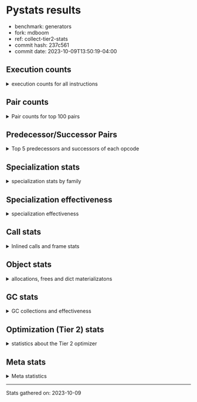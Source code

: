
# Pystats results

- benchmark: generators
- fork: mdboom
- ref: collect-tier2-stats
- commit hash: 237c561
- commit date: 2023-10-09T13:50:19-04:00

## Execution counts

<details>
<summary> execution counts for all instructions </summary>

|Name | Count | Self | Cumulative | Miss ratio | 
|---|---:|---:|---:|---:|
| RESUME_CHECK | 218,277,900 | 16.2% | 16.2% | 0.0% |
| YIELD_VALUE | 188,275,260 | 14.0% | 30.2% |  |
| SEND_GEN | 188,275,080 | 14.0% | 44.1% |  |
| JUMP_BACKWARD_NO_INTERRUPT | 176,274,660 | 13.1% | 57.2% |  |
| LOAD_FAST | 90,007,080 | 6.7% | 63.9% |  |
| LOAD_CONST | 48,004,320 | 3.6% | 67.5% |  |
| LOAD_ATTR_INSTANCE_VALUE | 48,002,220 | 3.6% | 71.0% |  |
| POP_JUMP_IF_FALSE | 36,002,520 | 2.7% | 73.7% |  |
| POP_TOP | 36,001,680 | 2.7% | 76.4% |  |
| LOAD_FAST_LOAD_FAST | 30,003,000 | 2.2% | 78.6% |  |
| STORE_FAST | 30,002,220 | 2.2% | 80.8% |  |
| RETURN_CONST | 24,001,920 | 1.8% | 82.6% |  |
| LOAD_GLOBAL_MODULE | 18,002,080 | 1.3% | 84.0% |  |
| STORE_ATTR_INSTANCE_VALUE | 18,001,800 | 1.3% | 85.3% |  |
| TO_BOOL_ALWAYS_TRUE | 12,104,320 | 0.9% | 86.2% | 45.2% |
| TO_BOOL_NONE | 12,103,480 | 0.9% | 87.1% | 45.2% |
| LOAD_GLOBAL_BUILTIN | 12,001,680 | 0.9% | 88.0% |  |
| RETURN_VALUE | 12,001,320 | 0.9% | 88.9% |  |
| CALL_LEN | 12,001,320 | 0.9% | 89.8% |  |
| CALL_PY_EXACT_ARGS | 12,001,320 | 0.9% | 90.6% |  |
| COMPARE_OP_INT | 12,001,320 | 0.9% | 91.5% |  |
| INTERPRETER_EXIT | 12,001,260 | 0.9% | 92.4% |  |
| BINARY_SLICE | 12,001,200 | 0.9% | 93.3% |  |
| RETURN_GENERATOR | 12,000,600 | 0.9% | 94.2% |  |
| END_SEND | 12,000,420 | 0.9% | 95.1% |  |
| GET_YIELD_FROM_ITER | 12,000,420 | 0.9% | 96.0% |  |
| JUMP_BACKWARD | 12,000,120 | 0.9% | 96.9% |  |
| FOR_ITER_GEN | 12,000,120 | 0.9% | 97.8% |  |
| BINARY_OP | 6,002,080 | 0.4% | 98.2% |  |
| BINARY_SUBSCR | 6,002,060 | 0.4% | 98.7% |  |
| EXIT_INIT_CHECK | 6,000,600 | 0.4% | 99.1% |  |
| BINARY_OP_ADD_INT | 6,000,600 | 0.4% | 99.6% |  |
| CALL_ALLOC_AND_ENTER_INIT | 6,000,600 | 0.4% | 100.0% |  |
| CALL | 400 | 0.0% | 100.0% |  |
| CALL_BUILTIN_CLASS | 360 | 0.0% | 100.0% |  |
| PUSH_NULL | 300 | 0.0% | 100.0% |  |
| LOAD_GLOBAL | 240 | 0.0% | 100.0% |  |
| GET_ITER | 180 | 0.0% | 100.0% |  |
| LOAD_DEREF | 180 | 0.0% | 100.0% |  |
| FOR_ITER_RANGE | 180 | 0.0% | 100.0% |  |
| LOAD_ATTR_MODULE | 160 | 0.0% | 100.0% |  |
| END_FOR | 120 | 0.0% | 100.0% |  |
| CALL_FUNCTION_EX | 120 | 0.0% | 100.0% |  |
| COMPARE_OP | 80 | 0.0% | 100.0% |  |
| LOAD_ATTR | 80 | 0.0% | 100.0% |  |
| NOP | 60 | 0.0% | 100.0% |  |
| BUILD_LIST | 60 | 0.0% | 100.0% |  |
| CALL_INTRINSIC_1 | 60 | 0.0% | 100.0% |  |
| COPY_FREE_VARS | 60 | 0.0% | 100.0% |  |
| LIST_EXTEND | 60 | 0.0% | 100.0% |  |
| POP_JUMP_IF_TRUE | 60 | 0.0% | 100.0% |  |
| BINARY_OP_SUBTRACT_FLOAT | 60 | 0.0% | 100.0% |  |


</details>

## Pair counts

<details>
<summary> Pair counts for top 100 pairs </summary>

|Pair | Count | Self | Cumulative | 
|---|---:|---:|---:|
| JUMP_BACKWARD_NO_INTERRUPT SEND_GEN | 176,274,660 | 13.1% | 13.1% |
| YIELD_VALUE YIELD_VALUE | 176,274,660 | 13.1% | 26.2% |
| RESUME_CHECK JUMP_BACKWARD_NO_INTERRUPT | 176,274,660 | 13.1% | 39.2% |
| SEND_GEN RESUME_CHECK | 176,274,660 | 13.1% | 52.3% |
| LOAD_FAST LOAD_ATTR_INSTANCE_VALUE | 48,002,220 | 3.6% | 55.9% |
| LOAD_FAST LOAD_CONST | 24,002,520 | 1.8% | 57.7% |
| POP_JUMP_IF_FALSE LOAD_FAST | 22,137,060 | 1.6% | 59.3% |
| POP_TOP LOAD_FAST | 19,865,160 | 1.5% | 60.8% |
| LOAD_FAST_LOAD_FAST STORE_ATTR_INSTANCE_VALUE | 18,001,800 | 1.3% | 62.1% |
| POP_JUMP_IF_FALSE RETURN_CONST | 13,865,460 | 1.0% | 63.2% |
| STORE_FAST LOAD_FAST | 12,001,500 | 0.9% | 64.0% |
| LOAD_GLOBAL_BUILTIN LOAD_FAST | 12,001,380 | 0.9% | 64.9% |
| RESUME_CHECK LOAD_GLOBAL_BUILTIN | 12,001,360 | 0.9% | 65.8% |
| LOAD_CONST COMPARE_OP_INT | 12,001,320 | 0.9% | 66.7% |
| LOAD_FAST CALL_LEN | 12,001,320 | 0.9% | 67.6% |
| CALL_LEN STORE_FAST | 12,001,320 | 0.9% | 68.5% |
| CALL_PY_EXACT_ARGS RESUME_CHECK | 12,001,320 | 0.9% | 69.4% |
| COMPARE_OP_INT POP_JUMP_IF_FALSE | 12,001,320 | 0.9% | 70.3% |
| BINARY_SLICE CALL_PY_EXACT_ARGS | 12,001,200 | 0.9% | 71.2% |
| STORE_ATTR_INSTANCE_VALUE LOAD_FAST_LOAD_FAST | 12,001,200 | 0.9% | 72.1% |
| LOAD_ATTR_INSTANCE_VALUE TO_BOOL_ALWAYS_TRUE | 12,001,020 | 0.9% | 73.0% |
| TO_BOOL_ALWAYS_TRUE POP_JUMP_IF_FALSE | 12,001,020 | 0.9% | 73.8% |
| CACHE RETURN_GENERATOR | 12,000,600 | 0.9% | 74.7% |
| POP_TOP RESUME_CHECK | 12,000,600 | 0.9% | 75.6% |
| RETURN_GENERATOR INTERPRETER_EXIT | 12,000,600 | 0.9% | 76.5% |
| LOAD_ATTR_INSTANCE_VALUE YIELD_VALUE | 12,000,600 | 0.9% | 77.4% |
| RESUME_CHECK POP_TOP | 12,000,600 | 0.9% | 78.3% |
| RESUME_CHECK LOAD_FAST | 12,000,600 | 0.9% | 79.2% |
| END_SEND POP_TOP | 12,000,420 | 0.9% | 80.1% |
| GET_YIELD_FROM_ITER LOAD_CONST | 12,000,420 | 0.9% | 81.0% |
| LOAD_CONST SEND_GEN | 12,000,420 | 0.9% | 81.9% |
| RETURN_CONST END_SEND | 12,000,420 | 0.9% | 82.8% |
| LOAD_ATTR_INSTANCE_VALUE GET_YIELD_FROM_ITER | 12,000,420 | 0.9% | 83.6% |
| SEND_GEN POP_TOP | 12,000,420 | 0.9% | 84.5% |
| LOAD_ATTR_INSTANCE_VALUE TO_BOOL_NONE | 12,000,180 | 0.9% | 85.4% |
| TO_BOOL_NONE POP_JUMP_IF_FALSE | 12,000,180 | 0.9% | 86.3% |
| JUMP_BACKWARD FOR_ITER_GEN | 12,000,000 | 0.9% | 87.2% |
| STORE_FAST JUMP_BACKWARD | 12,000,000 | 0.9% | 88.1% |
| YIELD_VALUE STORE_FAST | 12,000,000 | 0.9% | 89.0% |
| FOR_ITER_GEN RESUME_CHECK | 12,000,000 | 0.9% | 89.9% |
| STORE_FAST LOAD_GLOBAL_MODULE | 6,000,680 | 0.4% | 90.3% |
| RETURN_VALUE RETURN_VALUE | 6,000,660 | 0.4% | 90.8% |
| BINARY_SUBSCR LOAD_GLOBAL_MODULE | 6,000,600 | 0.4% | 91.2% |
| EXIT_INIT_CHECK RETURN_VALUE | 6,000,600 | 0.4% | 91.7% |
| BINARY_OP STORE_FAST | 6,000,600 | 0.4% | 92.1% |
| LOAD_CONST BINARY_SLICE | 6,000,600 | 0.4% | 92.6% |
| LOAD_CONST BINARY_OP | 6,000,600 | 0.4% | 93.0% |
| LOAD_CONST LOAD_FAST | 6,000,600 | 0.4% | 93.4% |
| LOAD_CONST BINARY_OP_ADD_INT | 6,000,600 | 0.4% | 93.9% |
| LOAD_FAST BINARY_SLICE | 6,000,600 | 0.4% | 94.3% |
| LOAD_FAST_LOAD_FAST BINARY_SUBSCR | 6,000,600 | 0.4% | 94.8% |
| LOAD_FAST_LOAD_FAST LOAD_CONST | 6,000,600 | 0.4% | 95.2% |
| RETURN_CONST EXIT_INIT_CHECK | 6,000,600 | 0.4% | 95.7% |
| BINARY_OP_ADD_INT LOAD_CONST | 6,000,600 | 0.4% | 96.1% |
| CALL_ALLOC_AND_ENTER_INIT RESUME_CHECK | 6,000,600 | 0.4% | 96.6% |
| LOAD_GLOBAL_MODULE LOAD_FAST | 6,000,600 | 0.4% | 97.0% |
| LOAD_GLOBAL_MODULE LOAD_FAST_LOAD_FAST | 6,000,600 | 0.4% | 97.5% |
| LOAD_GLOBAL_MODULE LOAD_GLOBAL_MODULE | 6,000,600 | 0.4% | 97.9% |
| RESUME_CHECK LOAD_FAST_LOAD_FAST | 6,000,600 | 0.4% | 98.3% |
| STORE_ATTR_INSTANCE_VALUE RETURN_CONST | 6,000,600 | 0.4% | 98.8% |
| POP_TOP RETURN_CONST | 4,135,860 | 0.3% | 99.1% |
| RETURN_CONST CALL_ALLOC_AND_ENTER_INIT | 3,932,580 | 0.3% | 99.4% |
| RETURN_VALUE LOAD_FAST_LOAD_FAST | 3,932,460 | 0.3% | 99.7% |
| RETURN_CONST LOAD_FAST_LOAD_FAST | 2,068,140 | 0.2% | 99.8% |
| RETURN_VALUE CALL_ALLOC_AND_ENTER_INIT | 2,068,020 | 0.2% | 100.0% |
| TO_BOOL_ALWAYS_TRUE TO_BOOL_NONE | 103,300 | 0.0% | 100.0% |
| TO_BOOL_NONE TO_BOOL_ALWAYS_TRUE | 103,300 | 0.0% | 100.0% |
| BINARY_SUBSCR BINARY_SUBSCR | 1,460 | 0.0% | 100.0% |
| BINARY_OP BINARY_OP | 1,460 | 0.0% | 100.0% |
| CACHE RESUME_CHECK | 600 | 0.0% | 100.0% |
| YIELD_VALUE INTERPRETER_EXIT | 600 | 0.0% | 100.0% |
| PUSH_NULL CALL | 180 | 0.0% | 100.0% |
| LOAD_FAST GET_ITER | 180 | 0.0% | 100.0% |
| LOAD_GLOBAL_BUILTIN LOAD_CONST | 180 | 0.0% | 100.0% |
| LOAD_ATTR_MODULE PUSH_NULL | 160 | 0.0% | 100.0% |
| END_FOR JUMP_BACKWARD | 120 | 0.0% | 100.0% |
| GET_ITER FOR_ITER_GEN | 120 | 0.0% | 100.0% |
| PUSH_NULL LOAD_FAST | 120 | 0.0% | 100.0% |
| CALL CALL_BUILTIN_CLASS | 120 | 0.0% | 100.0% |
| JUMP_BACKWARD FOR_ITER_RANGE | 120 | 0.0% | 100.0% |
| LOAD_CONST CALL_BUILTIN_CLASS | 120 | 0.0% | 100.0% |
| LOAD_DEREF PUSH_NULL | 120 | 0.0% | 100.0% |
| LOAD_GLOBAL LOAD_GLOBAL_BUILTIN | 120 | 0.0% | 100.0% |
| RETURN_CONST END_FOR | 120 | 0.0% | 100.0% |
| FOR_ITER_GEN POP_TOP | 120 | 0.0% | 100.0% |
| FOR_ITER_RANGE STORE_FAST | 120 | 0.0% | 100.0% |
| LOAD_GLOBAL LOAD_GLOBAL_MODULE | 100 | 0.0% | 100.0% |
| LOAD_GLOBAL_MODULE LOAD_ATTR_MODULE | 100 | 0.0% | 100.0% |
| CALL_BUILTIN_CLASS CALL_PY_EXACT_ARGS | 80 | 0.0% | 100.0% |
| LOAD_GLOBAL_MODULE LOAD_GLOBAL_BUILTIN | 80 | 0.0% | 100.0% |
| CACHE POP_TOP | 60 | 0.0% | 100.0% |
| GET_ITER FOR_ITER_RANGE | 60 | 0.0% | 100.0% |
| NOP LOAD_DEREF | 60 | 0.0% | 100.0% |
| POP_TOP NOP | 60 | 0.0% | 100.0% |
| RETURN_VALUE STORE_FAST | 60 | 0.0% | 100.0% |
| BUILD_LIST LOAD_DEREF | 60 | 0.0% | 100.0% |
| CALL POP_TOP | 60 | 0.0% | 100.0% |
| CALL CALL | 60 | 0.0% | 100.0% |
| CALL LOAD_FAST | 60 | 0.0% | 100.0% |
| CALL STORE_FAST | 60 | 0.0% | 100.0% |


</details>

## Predecessor/Successor Pairs

<details>
<summary> Top 5 predecessors and successors of each opcode </summary>

### BINARY_SLICE

<details>
<summary> Successors and predecessors for BINARY_SLICE </summary>

|Predecessors | Count | Percentage | 
|---|---:|---:|
| LOAD_CONST | 6,000,600 | 50.0% |
| LOAD_FAST | 6,000,600 | 50.0% |

|Successors | Count | Percentage | 
|---|---:|---:|
| CALL_PY_EXACT_ARGS | 12,001,200 | 100.0% |


</details>

### CACHE

<details>
<summary> Successors and predecessors for CACHE </summary>

|Successors | Count | Percentage | 
|---|---:|---:|
| RETURN_GENERATOR | 12,000,600 | 100.0% |
| RESUME_CHECK | 600 | 0.0% |
| POP_TOP | 60 | 0.0% |


</details>

### BINARY_SUBSCR

<details>
<summary> Successors and predecessors for BINARY_SUBSCR </summary>

|Predecessors | Count | Percentage | 
|---|---:|---:|
| LOAD_FAST_LOAD_FAST | 6,000,600 | 100.0% |
| BINARY_SUBSCR | 1,460 | 0.0% |

|Successors | Count | Percentage | 
|---|---:|---:|
| LOAD_GLOBAL_MODULE | 6,000,600 | 100.0% |
| BINARY_SUBSCR | 1,460 | 0.0% |


</details>

### END_FOR

<details>
<summary> Successors and predecessors for END_FOR </summary>

|Predecessors | Count | Percentage | 
|---|---:|---:|
| RETURN_CONST | 120 | 100.0% |

|Successors | Count | Percentage | 
|---|---:|---:|
| JUMP_BACKWARD | 120 | 100.0% |


</details>

### END_SEND

<details>
<summary> Successors and predecessors for END_SEND </summary>

|Predecessors | Count | Percentage | 
|---|---:|---:|
| RETURN_CONST | 12,000,420 | 100.0% |

|Successors | Count | Percentage | 
|---|---:|---:|
| POP_TOP | 12,000,420 | 100.0% |


</details>

### EXIT_INIT_CHECK

<details>
<summary> Successors and predecessors for EXIT_INIT_CHECK </summary>

|Predecessors | Count | Percentage | 
|---|---:|---:|
| RETURN_CONST | 6,000,600 | 100.0% |

|Successors | Count | Percentage | 
|---|---:|---:|
| RETURN_VALUE | 6,000,600 | 100.0% |


</details>

### GET_ITER

<details>
<summary> Successors and predecessors for GET_ITER </summary>

|Predecessors | Count | Percentage | 
|---|---:|---:|
| LOAD_FAST | 180 | 100.0% |

|Successors | Count | Percentage | 
|---|---:|---:|
| FOR_ITER_GEN | 120 | 66.7% |
| FOR_ITER_RANGE | 60 | 33.3% |


</details>

### GET_YIELD_FROM_ITER

<details>
<summary> Successors and predecessors for GET_YIELD_FROM_ITER </summary>

|Predecessors | Count | Percentage | 
|---|---:|---:|
| LOAD_ATTR_INSTANCE_VALUE | 12,000,420 | 100.0% |

|Successors | Count | Percentage | 
|---|---:|---:|
| LOAD_CONST | 12,000,420 | 100.0% |


</details>

### INTERPRETER_EXIT

<details>
<summary> Successors and predecessors for INTERPRETER_EXIT </summary>

|Predecessors | Count | Percentage | 
|---|---:|---:|
| RETURN_GENERATOR | 12,000,600 | 100.0% |
| YIELD_VALUE | 600 | 0.0% |
| RETURN_CONST | 60 | 0.0% |


</details>

### NOP

<details>
<summary> Successors and predecessors for NOP </summary>

|Predecessors | Count | Percentage | 
|---|---:|---:|
| POP_TOP | 60 | 100.0% |

|Successors | Count | Percentage | 
|---|---:|---:|
| LOAD_DEREF | 60 | 100.0% |


</details>

### POP_TOP

<details>
<summary> Successors and predecessors for POP_TOP </summary>

|Predecessors | Count | Percentage | 
|---|---:|---:|
| RESUME_CHECK | 12,000,600 | 33.3% |
| END_SEND | 12,000,420 | 33.3% |
| SEND_GEN | 12,000,420 | 33.3% |
| FOR_ITER_GEN | 120 | 0.0% |
| CACHE | 60 | 0.0% |

|Successors | Count | Percentage | 
|---|---:|---:|
| LOAD_FAST | 19,865,160 | 55.2% |
| RESUME_CHECK | 12,000,600 | 33.3% |
| RETURN_CONST | 4,135,860 | 11.5% |
| NOP | 60 | 0.0% |


</details>

### PUSH_NULL

<details>
<summary> Successors and predecessors for PUSH_NULL </summary>

|Predecessors | Count | Percentage | 
|---|---:|---:|
| LOAD_ATTR_MODULE | 160 | 53.3% |
| LOAD_DEREF | 120 | 40.0% |
| LOAD_ATTR | 20 | 6.7% |

|Successors | Count | Percentage | 
|---|---:|---:|
| CALL | 180 | 60.0% |
| LOAD_FAST | 120 | 40.0% |


</details>

### RETURN_GENERATOR

<details>
<summary> Successors and predecessors for RETURN_GENERATOR </summary>

|Predecessors | Count | Percentage | 
|---|---:|---:|
| CACHE | 12,000,600 | 100.0% |

|Successors | Count | Percentage | 
|---|---:|---:|
| INTERPRETER_EXIT | 12,000,600 | 100.0% |


</details>

### RETURN_VALUE

<details>
<summary> Successors and predecessors for RETURN_VALUE </summary>

|Predecessors | Count | Percentage | 
|---|---:|---:|
| RETURN_VALUE | 6,000,660 | 50.0% |
| EXIT_INIT_CHECK | 6,000,600 | 50.0% |
| BINARY_OP_SUBTRACT_FLOAT | 60 | 0.0% |

|Successors | Count | Percentage | 
|---|---:|---:|
| RETURN_VALUE | 6,000,660 | 50.0% |
| LOAD_FAST_LOAD_FAST | 3,932,460 | 32.8% |
| CALL_ALLOC_AND_ENTER_INIT | 2,068,020 | 17.2% |
| STORE_FAST | 60 | 0.0% |
| LOAD_GLOBAL | 40 | 0.0% |


</details>

### BINARY_OP

<details>
<summary> Successors and predecessors for BINARY_OP </summary>

|Predecessors | Count | Percentage | 
|---|---:|---:|
| LOAD_CONST | 6,000,600 | 100.0% |
| BINARY_OP | 1,460 | 0.0% |
| LOAD_FAST | 20 | 0.0% |

|Successors | Count | Percentage | 
|---|---:|---:|
| STORE_FAST | 6,000,600 | 100.0% |
| BINARY_OP | 1,460 | 0.0% |
| BINARY_OP_SUBTRACT_FLOAT | 20 | 0.0% |


</details>

### BUILD_LIST

<details>
<summary> Successors and predecessors for BUILD_LIST </summary>

|Predecessors | Count | Percentage | 
|---|---:|---:|
| LOAD_FAST | 60 | 100.0% |

|Successors | Count | Percentage | 
|---|---:|---:|
| LOAD_DEREF | 60 | 100.0% |


</details>

### CALL

<details>
<summary> Successors and predecessors for CALL </summary>

|Predecessors | Count | Percentage | 
|---|---:|---:|
| PUSH_NULL | 180 | 45.0% |
| CALL | 60 | 15.0% |
| LOAD_CONST | 60 | 15.0% |
| CALL_BUILTIN_CLASS | 60 | 15.0% |
| RETURN_VALUE | 20 | 5.0% |

|Successors | Count | Percentage | 
|---|---:|---:|
| CALL_BUILTIN_CLASS | 120 | 30.0% |
| POP_TOP | 60 | 15.0% |
| CALL | 60 | 15.0% |
| LOAD_FAST | 60 | 15.0% |
| STORE_FAST | 60 | 15.0% |


</details>

### CALL_FUNCTION_EX

<details>
<summary> Successors and predecessors for CALL_FUNCTION_EX </summary>

|Predecessors | Count | Percentage | 
|---|---:|---:|
| CALL_INTRINSIC_1 | 60 | 50.0% |
| LOAD_FAST | 60 | 50.0% |

|Successors | Count | Percentage | 
|---|---:|---:|
| COPY_FREE_VARS | 60 | 50.0% |
| RESUME_CHECK | 60 | 50.0% |


</details>

### CALL_INTRINSIC_1

<details>
<summary> Successors and predecessors for CALL_INTRINSIC_1 </summary>

|Predecessors | Count | Percentage | 
|---|---:|---:|
| LIST_EXTEND | 60 | 100.0% |

|Successors | Count | Percentage | 
|---|---:|---:|
| CALL_FUNCTION_EX | 60 | 100.0% |


</details>

### COMPARE_OP

<details>
<summary> Successors and predecessors for COMPARE_OP </summary>

|Predecessors | Count | Percentage | 
|---|---:|---:|
| CALL_BUILTIN_CLASS | 60 | 75.0% |
| COMPARE_OP | 20 | 25.0% |

|Successors | Count | Percentage | 
|---|---:|---:|
| POP_JUMP_IF_TRUE | 60 | 75.0% |
| COMPARE_OP | 20 | 25.0% |


</details>

### COPY_FREE_VARS

<details>
<summary> Successors and predecessors for COPY_FREE_VARS </summary>

|Predecessors | Count | Percentage | 
|---|---:|---:|
| CALL_FUNCTION_EX | 60 | 100.0% |

|Successors | Count | Percentage | 
|---|---:|---:|
| RESUME_CHECK | 60 | 100.0% |


</details>

### JUMP_BACKWARD

<details>
<summary> Successors and predecessors for JUMP_BACKWARD </summary>

|Predecessors | Count | Percentage | 
|---|---:|---:|
| STORE_FAST | 12,000,000 | 100.0% |
| END_FOR | 120 | 0.0% |

|Successors | Count | Percentage | 
|---|---:|---:|
| FOR_ITER_GEN | 12,000,000 | 100.0% |
| FOR_ITER_RANGE | 120 | 0.0% |


</details>

### JUMP_BACKWARD_NO_INTERRUPT

<details>
<summary> Successors and predecessors for JUMP_BACKWARD_NO_INTERRUPT </summary>

|Predecessors | Count | Percentage | 
|---|---:|---:|
| RESUME_CHECK | 176,274,660 | 100.0% |

|Successors | Count | Percentage | 
|---|---:|---:|
| SEND_GEN | 176,274,660 | 100.0% |


</details>

### LIST_EXTEND

<details>
<summary> Successors and predecessors for LIST_EXTEND </summary>

|Predecessors | Count | Percentage | 
|---|---:|---:|
| LOAD_DEREF | 60 | 100.0% |

|Successors | Count | Percentage | 
|---|---:|---:|
| CALL_INTRINSIC_1 | 60 | 100.0% |


</details>

### LOAD_ATTR

<details>
<summary> Successors and predecessors for LOAD_ATTR </summary>

|Predecessors | Count | Percentage | 
|---|---:|---:|
| LOAD_GLOBAL_MODULE | 60 | 75.0% |
| LOAD_GLOBAL | 20 | 25.0% |

|Successors | Count | Percentage | 
|---|---:|---:|
| LOAD_ATTR_MODULE | 60 | 75.0% |
| PUSH_NULL | 20 | 25.0% |


</details>

### LOAD_CONST

<details>
<summary> Successors and predecessors for LOAD_CONST </summary>

|Predecessors | Count | Percentage | 
|---|---:|---:|
| LOAD_FAST | 24,002,520 | 50.0% |
| GET_YIELD_FROM_ITER | 12,000,420 | 25.0% |
| LOAD_FAST_LOAD_FAST | 6,000,600 | 12.5% |
| BINARY_OP_ADD_INT | 6,000,600 | 12.5% |
| LOAD_GLOBAL_BUILTIN | 180 | 0.0% |

|Successors | Count | Percentage | 
|---|---:|---:|
| COMPARE_OP_INT | 12,001,320 | 25.0% |
| SEND_GEN | 12,000,420 | 25.0% |
| BINARY_SLICE | 6,000,600 | 12.5% |
| BINARY_OP | 6,000,600 | 12.5% |
| LOAD_FAST | 6,000,600 | 12.5% |


</details>

### LOAD_DEREF

<details>
<summary> Successors and predecessors for LOAD_DEREF </summary>

|Predecessors | Count | Percentage | 
|---|---:|---:|
| NOP | 60 | 33.3% |
| BUILD_LIST | 60 | 33.3% |
| RESUME_CHECK | 60 | 33.3% |

|Successors | Count | Percentage | 
|---|---:|---:|
| PUSH_NULL | 120 | 66.7% |
| LIST_EXTEND | 60 | 33.3% |


</details>

### LOAD_FAST

<details>
<summary> Successors and predecessors for LOAD_FAST </summary>

|Predecessors | Count | Percentage | 
|---|---:|---:|
| POP_JUMP_IF_FALSE | 22,137,060 | 24.6% |
| POP_TOP | 19,865,160 | 22.1% |
| STORE_FAST | 12,001,500 | 13.3% |
| LOAD_GLOBAL_BUILTIN | 12,001,380 | 13.3% |
| RESUME_CHECK | 12,000,600 | 13.3% |

|Successors | Count | Percentage | 
|---|---:|---:|
| LOAD_ATTR_INSTANCE_VALUE | 48,002,220 | 53.3% |
| LOAD_CONST | 24,002,520 | 26.7% |
| CALL_LEN | 12,001,320 | 13.3% |
| BINARY_SLICE | 6,000,600 | 6.7% |
| GET_ITER | 180 | 0.0% |


</details>

### LOAD_FAST_LOAD_FAST

<details>
<summary> Successors and predecessors for LOAD_FAST_LOAD_FAST </summary>

|Predecessors | Count | Percentage | 
|---|---:|---:|
| STORE_ATTR_INSTANCE_VALUE | 12,001,200 | 40.0% |
| LOAD_GLOBAL_MODULE | 6,000,600 | 20.0% |
| RESUME_CHECK | 6,000,600 | 20.0% |
| RETURN_VALUE | 3,932,460 | 13.1% |
| RETURN_CONST | 2,068,140 | 6.9% |

|Successors | Count | Percentage | 
|---|---:|---:|
| STORE_ATTR_INSTANCE_VALUE | 18,001,800 | 60.0% |
| BINARY_SUBSCR | 6,000,600 | 20.0% |
| LOAD_CONST | 6,000,600 | 20.0% |


</details>

### LOAD_GLOBAL

<details>
<summary> Successors and predecessors for LOAD_GLOBAL </summary>

|Predecessors | Count | Percentage | 
|---|---:|---:|
| RETURN_VALUE | 40 | 16.7% |
| STORE_FAST | 40 | 16.7% |
| LOAD_GLOBAL_BUILTIN | 40 | 16.7% |
| LOAD_GLOBAL_MODULE | 40 | 16.7% |
| POP_JUMP_IF_TRUE | 20 | 8.3% |

|Successors | Count | Percentage | 
|---|---:|---:|
| LOAD_GLOBAL_BUILTIN | 120 | 50.0% |
| LOAD_GLOBAL_MODULE | 100 | 41.7% |
| LOAD_ATTR | 20 | 8.3% |


</details>

### POP_JUMP_IF_FALSE

<details>
<summary> Successors and predecessors for POP_JUMP_IF_FALSE </summary>

|Predecessors | Count | Percentage | 
|---|---:|---:|
| COMPARE_OP_INT | 12,001,320 | 33.3% |
| TO_BOOL_ALWAYS_TRUE | 12,001,020 | 33.3% |
| TO_BOOL_NONE | 12,000,180 | 33.3% |

|Successors | Count | Percentage | 
|---|---:|---:|
| LOAD_FAST | 22,137,060 | 61.5% |
| RETURN_CONST | 13,865,460 | 38.5% |


</details>

### POP_JUMP_IF_TRUE

<details>
<summary> Successors and predecessors for POP_JUMP_IF_TRUE </summary>

|Predecessors | Count | Percentage | 
|---|---:|---:|
| COMPARE_OP | 60 | 100.0% |

|Successors | Count | Percentage | 
|---|---:|---:|
| LOAD_GLOBAL_BUILTIN | 40 | 66.7% |
| LOAD_GLOBAL | 20 | 33.3% |


</details>

### RETURN_CONST

<details>
<summary> Successors and predecessors for RETURN_CONST </summary>

|Predecessors | Count | Percentage | 
|---|---:|---:|
| POP_JUMP_IF_FALSE | 13,865,460 | 57.8% |
| STORE_ATTR_INSTANCE_VALUE | 6,000,600 | 25.0% |
| POP_TOP | 4,135,860 | 17.2% |

|Successors | Count | Percentage | 
|---|---:|---:|
| END_SEND | 12,000,420 | 50.0% |
| EXIT_INIT_CHECK | 6,000,600 | 25.0% |
| CALL_ALLOC_AND_ENTER_INIT | 3,932,580 | 16.4% |
| LOAD_FAST_LOAD_FAST | 2,068,140 | 8.6% |
| END_FOR | 120 | 0.0% |


</details>

### STORE_FAST

<details>
<summary> Successors and predecessors for STORE_FAST </summary>

|Predecessors | Count | Percentage | 
|---|---:|---:|
| CALL_LEN | 12,001,320 | 40.0% |
| YIELD_VALUE | 12,000,000 | 40.0% |
| BINARY_OP | 6,000,600 | 20.0% |
| FOR_ITER_RANGE | 120 | 0.0% |
| RETURN_VALUE | 60 | 0.0% |

|Successors | Count | Percentage | 
|---|---:|---:|
| LOAD_FAST | 12,001,500 | 40.0% |
| JUMP_BACKWARD | 12,000,000 | 40.0% |
| LOAD_GLOBAL_MODULE | 6,000,680 | 20.0% |
| LOAD_GLOBAL | 40 | 0.0% |


</details>

### YIELD_VALUE

<details>
<summary> Successors and predecessors for YIELD_VALUE </summary>

|Predecessors | Count | Percentage | 
|---|---:|---:|
| YIELD_VALUE | 176,274,660 | 93.6% |
| LOAD_ATTR_INSTANCE_VALUE | 12,000,600 | 6.4% |

|Successors | Count | Percentage | 
|---|---:|---:|
| YIELD_VALUE | 176,274,660 | 93.6% |
| STORE_FAST | 12,000,000 | 6.4% |
| INTERPRETER_EXIT | 600 | 0.0% |


</details>

### BINARY_OP_ADD_INT

<details>
<summary> Successors and predecessors for BINARY_OP_ADD_INT </summary>

|Predecessors | Count | Percentage | 
|---|---:|---:|
| LOAD_CONST | 6,000,600 | 100.0% |

|Successors | Count | Percentage | 
|---|---:|---:|
| LOAD_CONST | 6,000,600 | 100.0% |


</details>

### BINARY_OP_SUBTRACT_FLOAT

<details>
<summary> Successors and predecessors for BINARY_OP_SUBTRACT_FLOAT </summary>

|Predecessors | Count | Percentage | 
|---|---:|---:|
| LOAD_FAST | 40 | 66.7% |
| BINARY_OP | 20 | 33.3% |

|Successors | Count | Percentage | 
|---|---:|---:|
| RETURN_VALUE | 60 | 100.0% |


</details>

### CALL_ALLOC_AND_ENTER_INIT

<details>
<summary> Successors and predecessors for CALL_ALLOC_AND_ENTER_INIT </summary>

|Predecessors | Count | Percentage | 
|---|---:|---:|
| RETURN_CONST | 3,932,580 | 65.5% |
| RETURN_VALUE | 2,068,020 | 34.5% |

|Successors | Count | Percentage | 
|---|---:|---:|
| RESUME_CHECK | 6,000,600 | 100.0% |


</details>

### CALL_BUILTIN_CLASS

<details>
<summary> Successors and predecessors for CALL_BUILTIN_CLASS </summary>

|Predecessors | Count | Percentage | 
|---|---:|---:|
| CALL | 120 | 33.3% |
| LOAD_CONST | 120 | 33.3% |
| RETURN_VALUE | 40 | 11.1% |
| LOAD_FAST | 40 | 11.1% |
| CALL_BUILTIN_CLASS | 40 | 11.1% |

|Successors | Count | Percentage | 
|---|---:|---:|
| CALL_PY_EXACT_ARGS | 80 | 22.2% |
| CALL | 60 | 16.7% |
| COMPARE_OP | 60 | 16.7% |
| STORE_FAST | 60 | 16.7% |
| CALL_BUILTIN_CLASS | 40 | 11.1% |


</details>

### CALL_LEN

<details>
<summary> Successors and predecessors for CALL_LEN </summary>

|Predecessors | Count | Percentage | 
|---|---:|---:|
| LOAD_FAST | 12,001,320 | 100.0% |

|Successors | Count | Percentage | 
|---|---:|---:|
| STORE_FAST | 12,001,320 | 100.0% |


</details>

### CALL_PY_EXACT_ARGS

<details>
<summary> Successors and predecessors for CALL_PY_EXACT_ARGS </summary>

|Predecessors | Count | Percentage | 
|---|---:|---:|
| BINARY_SLICE | 12,001,200 | 100.0% |
| CALL_BUILTIN_CLASS | 80 | 0.0% |
| CALL | 40 | 0.0% |

|Successors | Count | Percentage | 
|---|---:|---:|
| RESUME_CHECK | 12,001,320 | 100.0% |


</details>

### COMPARE_OP_INT

<details>
<summary> Successors and predecessors for COMPARE_OP_INT </summary>

|Predecessors | Count | Percentage | 
|---|---:|---:|
| LOAD_CONST | 12,001,320 | 100.0% |

|Successors | Count | Percentage | 
|---|---:|---:|
| POP_JUMP_IF_FALSE | 12,001,320 | 100.0% |


</details>

### FOR_ITER_GEN

<details>
<summary> Successors and predecessors for FOR_ITER_GEN </summary>

|Predecessors | Count | Percentage | 
|---|---:|---:|
| JUMP_BACKWARD | 12,000,000 | 100.0% |
| GET_ITER | 120 | 0.0% |

|Successors | Count | Percentage | 
|---|---:|---:|
| RESUME_CHECK | 12,000,000 | 100.0% |
| POP_TOP | 120 | 0.0% |


</details>

### FOR_ITER_RANGE

<details>
<summary> Successors and predecessors for FOR_ITER_RANGE </summary>

|Predecessors | Count | Percentage | 
|---|---:|---:|
| JUMP_BACKWARD | 120 | 66.7% |
| GET_ITER | 60 | 33.3% |

|Successors | Count | Percentage | 
|---|---:|---:|
| STORE_FAST | 120 | 66.7% |
| LOAD_GLOBAL_MODULE | 40 | 22.2% |
| LOAD_GLOBAL | 20 | 11.1% |


</details>

### LOAD_ATTR_INSTANCE_VALUE

<details>
<summary> Successors and predecessors for LOAD_ATTR_INSTANCE_VALUE </summary>

|Predecessors | Count | Percentage | 
|---|---:|---:|
| LOAD_FAST | 48,002,220 | 100.0% |

|Successors | Count | Percentage | 
|---|---:|---:|
| TO_BOOL_ALWAYS_TRUE | 12,001,020 | 25.0% |
| YIELD_VALUE | 12,000,600 | 25.0% |
| GET_YIELD_FROM_ITER | 12,000,420 | 25.0% |
| TO_BOOL_NONE | 12,000,180 | 25.0% |


</details>

### LOAD_ATTR_MODULE

<details>
<summary> Successors and predecessors for LOAD_ATTR_MODULE </summary>

|Predecessors | Count | Percentage | 
|---|---:|---:|
| LOAD_GLOBAL_MODULE | 100 | 62.5% |
| LOAD_ATTR | 60 | 37.5% |

|Successors | Count | Percentage | 
|---|---:|---:|
| PUSH_NULL | 160 | 100.0% |


</details>

### LOAD_GLOBAL_BUILTIN

<details>
<summary> Successors and predecessors for LOAD_GLOBAL_BUILTIN </summary>

|Predecessors | Count | Percentage | 
|---|---:|---:|
| RESUME_CHECK | 12,001,360 | 100.0% |
| LOAD_GLOBAL | 120 | 0.0% |
| LOAD_GLOBAL_MODULE | 80 | 0.0% |
| POP_JUMP_IF_TRUE | 40 | 0.0% |
| CALL_BUILTIN_CLASS | 40 | 0.0% |

|Successors | Count | Percentage | 
|---|---:|---:|
| LOAD_FAST | 12,001,380 | 100.0% |
| LOAD_CONST | 180 | 0.0% |
| LOAD_GLOBAL | 40 | 0.0% |
| LOAD_GLOBAL_BUILTIN | 40 | 0.0% |
| LOAD_GLOBAL_MODULE | 40 | 0.0% |


</details>

### LOAD_GLOBAL_MODULE

<details>
<summary> Successors and predecessors for LOAD_GLOBAL_MODULE </summary>

|Predecessors | Count | Percentage | 
|---|---:|---:|
| STORE_FAST | 6,000,680 | 33.3% |
| BINARY_SUBSCR | 6,000,600 | 33.3% |
| LOAD_GLOBAL_MODULE | 6,000,600 | 33.3% |
| LOAD_GLOBAL | 100 | 0.0% |
| FOR_ITER_RANGE | 40 | 0.0% |

|Successors | Count | Percentage | 
|---|---:|---:|
| LOAD_FAST | 6,000,600 | 33.3% |
| LOAD_FAST_LOAD_FAST | 6,000,600 | 33.3% |
| LOAD_GLOBAL_MODULE | 6,000,600 | 33.3% |
| LOAD_ATTR_MODULE | 100 | 0.0% |
| LOAD_GLOBAL_BUILTIN | 80 | 0.0% |


</details>

### RESUME_CHECK

<details>
<summary> Successors and predecessors for RESUME_CHECK </summary>

|Predecessors | Count | Percentage | 
|---|---:|---:|
| SEND_GEN | 176,274,660 | 80.8% |
| CALL_PY_EXACT_ARGS | 12,001,320 | 5.5% |
| POP_TOP | 12,000,600 | 5.5% |
| FOR_ITER_GEN | 12,000,000 | 5.5% |
| CALL_ALLOC_AND_ENTER_INIT | 6,000,600 | 2.7% |

|Successors | Count | Percentage | 
|---|---:|---:|
| JUMP_BACKWARD_NO_INTERRUPT | 176,274,660 | 80.8% |
| LOAD_GLOBAL_BUILTIN | 12,001,360 | 5.5% |
| POP_TOP | 12,000,600 | 5.5% |
| LOAD_FAST | 12,000,600 | 5.5% |
| LOAD_FAST_LOAD_FAST | 6,000,600 | 2.7% |


</details>

### SEND_GEN

<details>
<summary> Successors and predecessors for SEND_GEN </summary>

|Predecessors | Count | Percentage | 
|---|---:|---:|
| JUMP_BACKWARD_NO_INTERRUPT | 176,274,660 | 93.6% |
| LOAD_CONST | 12,000,420 | 6.4% |

|Successors | Count | Percentage | 
|---|---:|---:|
| RESUME_CHECK | 176,274,660 | 93.6% |
| POP_TOP | 12,000,420 | 6.4% |


</details>

### STORE_ATTR_INSTANCE_VALUE

<details>
<summary> Successors and predecessors for STORE_ATTR_INSTANCE_VALUE </summary>

|Predecessors | Count | Percentage | 
|---|---:|---:|
| LOAD_FAST_LOAD_FAST | 18,001,800 | 100.0% |

|Successors | Count | Percentage | 
|---|---:|---:|
| LOAD_FAST_LOAD_FAST | 12,001,200 | 66.7% |
| RETURN_CONST | 6,000,600 | 33.3% |


</details>

### TO_BOOL_ALWAYS_TRUE

<details>
<summary> Successors and predecessors for TO_BOOL_ALWAYS_TRUE </summary>

|Predecessors | Count | Percentage | 
|---|---:|---:|
| LOAD_ATTR_INSTANCE_VALUE | 12,001,020 | 99.1% |
| TO_BOOL_NONE | 103,300 | 0.9% |

|Successors | Count | Percentage | 
|---|---:|---:|
| POP_JUMP_IF_FALSE | 12,001,020 | 99.1% |
| TO_BOOL_NONE | 103,300 | 0.9% |


</details>

### TO_BOOL_NONE

<details>
<summary> Successors and predecessors for TO_BOOL_NONE </summary>

|Predecessors | Count | Percentage | 
|---|---:|---:|
| LOAD_ATTR_INSTANCE_VALUE | 12,000,180 | 99.1% |
| TO_BOOL_ALWAYS_TRUE | 103,300 | 0.9% |

|Successors | Count | Percentage | 
|---|---:|---:|
| POP_JUMP_IF_FALSE | 12,000,180 | 99.1% |
| TO_BOOL_ALWAYS_TRUE | 103,300 | 0.9% |


</details>


</details>

## Specialization stats

<details>
<summary> specialization stats by family </summary>

### BINARY_OP

<details>
<summary> specialization stats for BINARY_OP family </summary>

|Kind | Count | Ratio | 
|---|---:|---:|
|     deferred | 6,000,600 | 50.0% |
|          hit | 6,000,660 | 50.0% |

| | Count | Ratio | 
|---|---:|---:|
| Success | 20 | 1.4% |
| Failure | 1,460 | 98.6% |

|Failure kind | Count | Ratio | 
|---|---:|---:|
| floor divide | 1,460 | 100.0% |


</details>

### BINARY_SLICE

<details>
<summary> specialization stats for BINARY_SLICE family </summary>


</details>

### BINARY_SUBSCR

<details>
<summary> specialization stats for BINARY_SUBSCR family </summary>

|Kind | Count | Ratio | 
|---|---:|---:|
|     deferred | 6,000,600 | 100.0% |

| | Count | Ratio | 
|---|---:|---:|
| Success | 0 | 0.0% |
| Failure | 1,460 | 100.0% |

|Failure kind | Count | Ratio | 
|---|---:|---:|
| sequence int | 1,460 | 100.0% |


</details>

### CALL

<details>
<summary> specialization stats for CALL family </summary>

|Kind | Count | Ratio | 
|---|---:|---:|
|     deferred | 180 | 0.0% |
|          hit | 30,003,600 | 100.0% |

| | Count | Ratio | 
|---|---:|---:|
| Success | 160 | 72.7% |
| Failure | 60 | 27.3% |

|Failure kind | Count | Ratio | 
|---|---:|---:|
| cfunc noargs | 60 | 100.0% |


</details>

### COMPARE_OP

<details>
<summary> specialization stats for COMPARE_OP family </summary>

|Kind | Count | Ratio | 
|---|---:|---:|
|     deferred | 60 | 0.0% |
|          hit | 12,001,320 | 100.0% |

| | Count | Ratio | 
|---|---:|---:|
| Success | 0 | 0.0% |
| Failure | 20 | 100.0% |

|Failure kind | Count | Ratio | 
|---|---:|---:|
| list | 20 | 100.0% |


</details>

### FOR_ITER

<details>
<summary> specialization stats for FOR_ITER family </summary>

|Kind | Count | Ratio | 
|---|---:|---:|
|          hit | 12,000,300 | 100.0% |


</details>

### JUMP_BACKWARD

<details>
<summary> specialization stats for JUMP_BACKWARD family </summary>


</details>

### LOAD_ATTR

<details>
<summary> specialization stats for LOAD_ATTR family </summary>

|Kind | Count | Ratio | 
|---|---:|---:|
|     deferred | 20 | 0.0% |
|          hit | 48,002,380 | 100.0% |

| | Count | Ratio | 
|---|---:|---:|
| Success | 60 | 100.0% |
| Failure | 0 | 0.0% |


</details>

### LOAD_GLOBAL

<details>
<summary> specialization stats for LOAD_GLOBAL family </summary>

|Kind | Count | Ratio | 
|---|---:|---:|
|     deferred | 20 | 0.0% |
|          hit | 30,003,760 | 100.0% |

| | Count | Ratio | 
|---|---:|---:|
| Success | 220 | 100.0% |
| Failure | 0 | 0.0% |


</details>

### POP_JUMP_IF_FALSE

<details>
<summary> specialization stats for POP_JUMP_IF_FALSE family </summary>


</details>

### POP_JUMP_IF_TRUE

<details>
<summary> specialization stats for POP_JUMP_IF_TRUE family </summary>


</details>

### SEND

<details>
<summary> specialization stats for SEND family </summary>

|Kind | Count | Ratio | 
|---|---:|---:|
|          hit | 188,275,080 | 100.0% |


</details>

### STORE_ATTR

<details>
<summary> specialization stats for STORE_ATTR family </summary>

|Kind | Count | Ratio | 
|---|---:|---:|
|          hit | 18,001,800 | 100.0% |


</details>

### TO_BOOL

<details>
<summary> specialization stats for TO_BOOL family </summary>

|Kind | Count | Ratio | 
|---|---:|---:|
|        deopt | 206,600 | 0.9% |
|          hit | 13,257,400 | 54.8% |
|         miss | 10,950,400 | 45.2% |

| | Count | Ratio | 
|---|---:|---:|
| Success | 206,600 | 100.0% |
| Failure | 0 | 0.0% |


</details>


</details>

## Specialization effectiveness

<details>
<summary> specialization effectiveness </summary>

|Instructions | Count | Ratio | 
|---|---:|---:|
| Basic | 688,575,960 | 51.1% |
| Not specialized | 82,967,760 | 6.2% |
| Specialized | 575,815,680 | 42.7% |

### Deferred by instruction

<details>
<summary> deferred by instruction </summary>

|Name | Count | Ratio | 
|---|---:|---:|
| RESUME | 368,934,881,474,191,023,800 | 100.0% |
| BINARY_SUBSCR | 6,000,600 | 0.0% |
| BINARY_OP | 6,000,600 | 0.0% |
| CALL | 180 | 0.0% |
| COMPARE_OP | 60 | 0.0% |
| LOAD_ATTR | 20 | 0.0% |
| LOAD_GLOBAL | 20 | 0.0% |
| BINARY_SLICE | 0 | 0.0% |
| STORE_SLICE | 0 | 0.0% |
| CACHE | 0 | 0.0% |


</details>

### Misses by instruction

<details>
<summary> misses by instruction </summary>

|Name | Count | Ratio | 
|---|---:|---:|
| TO_BOOL_ALWAYS_TRUE | 5,475,500 | 49.9% |
| TO_BOOL_NONE | 5,474,900 | 49.9% |
| RESUME | 8,520 | 0.1% |
| RESUME_CHECK | 8,520 | 0.1% |
| CACHE | 0 | 0.0% |
| END_FOR | 0 | 0.0% |
| END_SEND | 0 | 0.0% |
| EXIT_INIT_CHECK | 0 | 0.0% |
| GET_ITER | 0 | 0.0% |
| GET_YIELD_FROM_ITER | 0 | 0.0% |


</details>


</details>

## Call stats

<details>
<summary> Inlined calls and frame stats </summary>

| | Count | Ratio | 
|---|---:|---:|
| Calls to PyEval_EvalDefault | 12,001,260 | 5.2% |
| Calls to Python functions inlined | 218,277,240 | 94.8% |
| Calls via PyEval_EvalFrame (total) | 12,001,260 | 5.2% |
| Calls via PyEval_EvalFrame (vector) | 12,000,600 | 5.2% |
| Calls via PyEval_EvalFrame (generator) | 660 | 0.0% |
| Calls via PyEval_EvalFrame (legacy) | 0 | 0.0% |
| Calls via PyEval_EvalFrame (function vectorcall) | 12,000,600 | 5.2% |
| Calls via PyEval_EvalFrame (build class) | 0 | 0.0% |
| Calls via PyEval_EvalFrame (slot) | 0 | 0.0% |
| Calls via PyEval_EvalFrame (function ex) | 120 | 0.0% |
| Calls via PyEval_EvalFrame (api) | 12,000,600 | 5.2% |
| Calls via PyEval_EvalFrame (method) | 0 | 0.0% |
| Frame objects created | 0 | 0.0% |
| Frames pushed | 36,003,240 | 15.6% |


</details>

## Object stats

<details>
<summary> allocations, frees and dict materializatons </summary>

| | Count | Ratio | 
|---|---:|---:|
| Allocations from freelist | 0 | 0.0% |
| Frees to freelist | 300 |  |
| Allocations | 66,035,460 | 100.0% |
| Allocations to 512 bytes | 66,035,460 | 100.0% |
| Allocations to 4 kbytes | 0 | 0.0% |
| Allocations over 4 kbytes | 0 | 0.0% |
| Frees | 66,035,400 |  |
| New values | 0 |  |
| Interpreter increfs | 252,079,300 | 93.3% |
| Interpreter decrefs | 288,113,640 | 84.2% |
| Increfs | 18,154,480 | 6.7% |
| Decrefs | 54,155,960 | 15.8% |
| Materialize dict (on request) | 0 |  |
| Materialize dict (new key) | 0 |  |
| Materialize dict (too big) | 0 |  |
| Materialize dict (str subclass) | 0 |  |
| Dematerialize dict | 0 |  |
| Method cache hits | 20 |  |
| Method cache misses | 0 |  |
| Method cache collisions | 2 |  |
| Method cache dunder hits | 12,002,118 |  |
| Method cache dunder misses | 2 |  |


</details>

## GC stats

<details>
<summary> GC collections and effectiveness </summary>

|Generation | Collections | Objects collected | Object visits | 
|---:|---:|---:|---:|
| 0 | 7,760 | 0 | 43,469,680 |
| 1 | 700 | 0 | 45,418,680 |
| 2 | 60 | 0 | 36,789,680 |


</details>

## Optimization (Tier 2) stats

<details>
<summary> statistics about the Tier 2 optimizer </summary>

| | Count | Ratio | 
|---|---:|---:|
| Optimization attempts | 705,880 |  |
| Traces created | 0 | 0.0% |
| Traces executed | 0 |  |
| Uops executed | 0 |  |
| Trace stack overflow | 0 |  |
| Trace stack underflow | 0 |  |
| Trace too long | 0 |  |
| Trace too short | 705,880 |  |
| Inner loop found | 0 |  |
| Recursive call | 0 |  |

### Trace length histogram

<details>
<summary> trace length histogram </summary>

|Range | Count | Ratio | 
|---|---:|---:|
| <= 1 | 0 |  |


</details>

### Optimized trace length histogram

<details>
<summary> optimized trace length histogram </summary>

|Range | Count | Ratio | 
|---|---:|---:|
| <= 1 | 0 |  |


</details>

### Trace run length histogram

<details>
<summary> trace run length histogram </summary>

|Range | Count | Ratio | 
|---|---:|---:|
| <= 1 | 0 |  |


</details>

### Uop execution stats

<details>
<summary> uop execution stats </summary>


</details>

### Unsupported opcodes

<details>
<summary> unsupported opcodes </summary>

|Opcode | Count | 
|---|---:|
| FOR_ITER_GEN | 705,880 |


</details>


</details>

## Meta stats

<details>
<summary> Meta statistics </summary>

| | Count | 
|---|---:|
| Number of data files | 20 |


</details>

---
Stats gathered on: 2023-10-09
